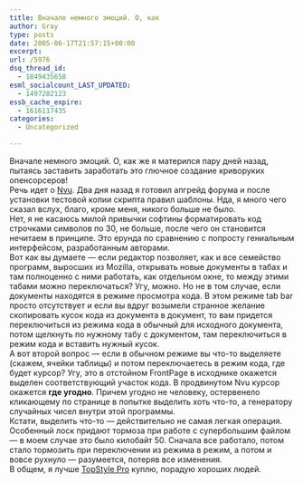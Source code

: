 ```yaml
---
title: Вначале немного эмоций. О, как
author: Gray
type: posts
date: 2005-06-17T21:57:15+00:00
excerpt:
url: /5976
dsq_thread_id:
  - 1849435658
esml_socialcount_LAST_UPDATED:
  - 1497282123
essb_cache_expire:
  - 1616117435
categories:
  - Uncategorized

---
```








Вначале немного эмоций. О, как же я матерился пару дней назад, пытаясь заставить заработать это глючное создание криворуких опенсорсеров!  
Речь идет о <a href="http://www.nvu.com/" target="_blank">Nvu</a>. Два дня назад я готовил апгрейд форума и после установки тестовой копии скрипта правил шаблоны. Нда, я много чего сказал вслух, благо, кроме меня, никого больше не было.  
Нет, я не касаюсь милой привычки софтины форматировать код строчками символов по 30, не больше, после чего он становится нечитаем в принципе. Это ерунда по сравнению с попросту гениальным интерфейсом, разработанным авторами.  
Вот как вы думаете &#8212; если редактор позволяет, как и все семейство программ, выросших из Mozilla, открывать новые документы в табах и там полноценно с ними работать, как отдельном окне, то между этими табами можно переключаться? Угу, можно. Но не в том случае, если документы находятся в режиме просмотра кода. В этом режиме tab bar просто отсутствует и если вы вдруг возымели странное желание скопировать кусок кода из документа в документ, то вам придется переключиться из режима кода в обычный для исходного документа, потом щелкнуть по нужному табу с документом, там переключиться в режим кода и вставить нужный кусок.  
А вот второй вопрос &#8212; если в обычном режиме вы что-то выделяете (скажем, ячейки таблицы) и потом переключаетесь в режим кода, где будет курсор? Угу, это в отстойном FrontPage в исходнике окажется выделен соответствующий участок кода. В продвинутом Nvu курсор окажется **где угодно**. Причем угодно не человеку, остервенело кликающему по странице в попытке выделить хоть что-то, а генератору случайных чисел внутри этой программы.  
Кстати, выделить что-то &#8212; действительно не самая легкая операция.  
Особенный лоск придают тормоза при работе с супербольшим файлом &#8212; в моем случае это было килобайт 50. Сначала все работало, потом стало тормозить при переключении из режима в режим, а потом и вовсе рухнуло &#8212; разумеется, потеряв все изменения.  
В общем, я лучше <a href="http://www.bradsoft.com/topstyle/" target="_blank">TopStyle Pro</a> куплю, порадую хороших людей.